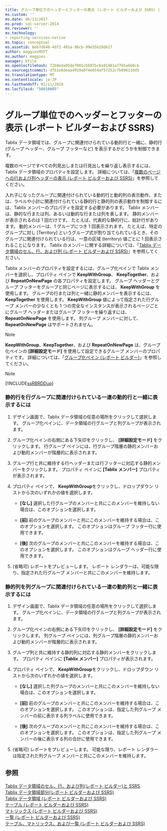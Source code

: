 ```yaml
---
title: グループ単位でのヘッダーとフッターの表示 (レポート ビルダーおよび SSRS) | Microsoft Docs
ms.custom: ''
ms.date: 06/13/2017
ms.prod: sql-server-2014
ms.reviewer: ''
ms.technology:
- reporting-services-native
ms.topic: conceptual
ms.assetid: 8eb7d648-4df2-491a-96cb-99e55629d617
author: maggiesMSFT
ms.author: maggies
manager: kfile
ms.openlocfilehash: 72b8eda95def001cbb97bc6a91401a7765a6b8cb
ms.sourcegitcommit: dfb1e6deaa4919a0f4e654af57252cfb09613dd5
ms.translationtype: MT
ms.contentlocale: ja-JP
ms.lasthandoff: 02/11/2019
ms.locfileid: "56010605"
---
```

# <a name="display-headers-and-footers-with-a-group-report-builder-and-ssrs"></a>グループ単位でのヘッダーとフッターの表示 (レポート ビルダーおよび SSRS)
  Tablix データ領域では、グループに関連付けられている動的行と一緒に、静的行 (グループ ヘッダー、グループ フッターなど) を表示するかどうかを制御できます。  
  
 複数のページですべての列見出しまたは行見出しを繰り返し表示するには、Tablix データ領域のプロパティを設定します。 詳細については、「[複数のページへの行および列ヘッダーの表示 &#40;レポート ビルダーおよび SSRS&#41;](display-row-and-column-headers-on-multiple-pages-report-builder-and-ssrs.md)」を参照してください。  
  
 入れ子になったグループに関連付けられている動的行と動的列の表示動作、または、ラベルや小計に関連付けられている静的行と静的列の表示動作を制御するには、Tablix メンバーのプロパティを設定する必要があります。 Tablix メンバーは、静的な行または列、あるいは動的な行または列を表します。 静的メンバーが表示されるのは 1 回だけです。 たとえば、代表的な静的行に、総計行があります。 動的メンバーは、1 グループにつき 1 回表示されます。 たとえば、特定のグループに対し [Territory] というグループ式が割り当てられているとき、そのグループに関連付けられている行は、一意の区域 (territory) 値ごとに 1 回表示されることになります。 Tablix のメンバーに関する詳細については、「[Tablix データ領域のセル、行、および列 &#40;レポート ビルダーおよび SSRS&#41;](tablix-data-region-cells-rows-and-columns-report-builder-and-ssrs.md)」を参照してください。  
  
 Tablix メンバーのプロパティを設定するには、グループ化ペインで Tablix メンバーを選択し、プロパティ ペインで **KeepWithGroup**、 **KeepTogether**、および **RepeatOnNewPage** の各プロパティを設定します。 グループ ヘッダーとグループ フッターをグループと同じページに表示するには、 **KeepWithGroup** を使用します。 グループの行または列と一緒に静的メンバーを表示するには、 **KeepTogether** を使用します。 **KeepWithGroup** 値によって指定された行グループ メンバーの少なくとも 1 つの完全なインスタンスが表示されるページごとにグループ ヘッダーまたはグループ フッターを繰り返すには、 **RepeatOnNewPage** を使用します。 列グループ メンバーに対して、**RepeatOnNewPage** はサポートされません。  
  
> [!NOTE]  
>  **KeepWithGroup**、**KeepTogether**、および **RepeatOnNewPage** は、グループ化ペインの **[詳細設定モード]** を使用して設定できるグループ メンバーのプロパティです。 詳細については、「[グループ化ペイン &#40;レポート ビルダー&#41;](grouping-pane-report-builder.md)」を参照してください。  
  
> [!NOTE]  
>  [!INCLUDE[ssRBRDDup](../../includes/ssrbrddup-md.md)]  
  
### <a name="to-keep-a-static-row-with-a-set-of-dynamic-rows-associated-with-a-row-group"></a>静的行を行グループに関連付けられている一連の動的行と一緒に表示するには  
  
1.  デザイン画面で、Tablix データ領域の任意の場所をクリックして選択します。 グループ化ペインに、データ領域の行グループと列グループが表示されます。  
  
2.  グループ化ペインの右側にある下矢印をクリックし、 **[詳細設定モード]** をクリックします。 行グループ ペインには、行グループ階層の静的メンバーおよび動的メンバーが階層的に表示されます。  
  
3.  グループ行と共に維持する行ヘッダーまたは行フッターに対応する静的メンバーをクリックします。 プロパティ ペインに **[Tablix メンバー]** プロパティが表示されます。  
  
4.  プロパティ ペインで、 **KeepWithGroup**をクリックし、ドロップダウン リストから次のいずれかの値を選択します。  
  
    -   **[なし]** 選択した行グループのメンバーと共にこのメンバーを維持しない場合は、このオプションを選択します。  
  
    -   **[前]** 前のグループのメンバーと共にこのメンバーを維持する場合は、このオプションを選択します。 このオプションはグループ フッター行に使用できます。  
  
    -   **[後]** 次のグループのメンバーと共にこのメンバーを維持する場合は、このオプションを選択します。 このオプションはグループ ヘッダー行に使用できます。  
  
5.  (省略可) レポートをプレビューします。 レポート レンダラーは、可能な限り、指定された行グループ メンバーと共にこのメンバーを維持します。  
  
### <a name="to-keep-a-static-column-with-a-set-of-dynamic-columns-associated-with-a-column-group"></a>静的列を列グループに関連付けられている一連の動的列と一緒に表示するには  
  
1.  デザイン画面で、Tablix データ領域の任意の場所をクリックして選択します。 グループ化ペインに、データ領域の行グループと列グループが表示されます。  
  
2.  グループ化ペインの右側にある下矢印をクリックし、 **[詳細設定モード]** をクリックします。 列グループ ペインには、列グループ階層の静的メンバーおよび動的メンバーが階層的に表示されます。  
  
3.  グループ列と共に維持する静的列に対応する静的メンバーをクリックします。 プロパティ ペインに **[Tablix メンバー]** プロパティが表示されます。  
  
4.  プロパティ ペインで、 **KeepWithGroup**をクリックし、ドロップダウン リストから次のいずれかの値を選択します。  
  
    -   **[なし]** 選択した列グループのメンバーと共にこのメンバーを維持しない場合は、このオプションを選択します。  
  
    -   **[前]** 前のグループのメンバーと共にこのメンバーを維持する場合は、このオプションを選択します。 このオプションは、指定した列グループ メンバーの前に表示する列ラベルに使用できます。  
  
    -   **[後]** 次のグループのメンバーと共にこのメンバーを維持する場合は、このオプションを選択します。 このオプションは、指定した列グループ メンバーの後に表示する列の合計に使用できます。  
  
5.  (省略可) レポートをプレビューします。 可能な限り、レポート レンダラーは指定された列グループ メンバーと共にこのメンバーを維持します。  
  
## <a name="see-also"></a>参照  
 [Tablix データ領域のセル、行、および列&#40;レポート ビルダー&#41;と SSRS](tablix-data-region-cells-rows-and-columns-report-builder-and-ssrs.md)   
 [Tablix データ領域部分&#40;レポート ビルダーおよび SSRS&#41;](tablix-data-region-areas-report-builder-and-ssrs.md)   
 [Tablix データ領域 &#40;レポート ビルダーおよび SSRS&#41;](../tablix-data-region-report-builder-and-ssrs.md)   
 [テーブル &#40;レポート ビルダーおよび SSRS&#41;](tables-report-builder-and-ssrs.md)   
 [マトリックス &#40;レポート ビルダーおよび SSRS&#41;](create-a-matrix-report-builder-and-ssrs.md)   
 [一覧 &#40;レポート ビルダーおよび SSRS&#41;](create-invoices-and-forms-with-lists-report-builder-and-ssrs.md)   
 [テーブル、マトリックス、および一覧 &#40;レポート ビルダーおよび SSRS&#41;](tables-matrices-and-lists-report-builder-and-ssrs.md)  
  
  

